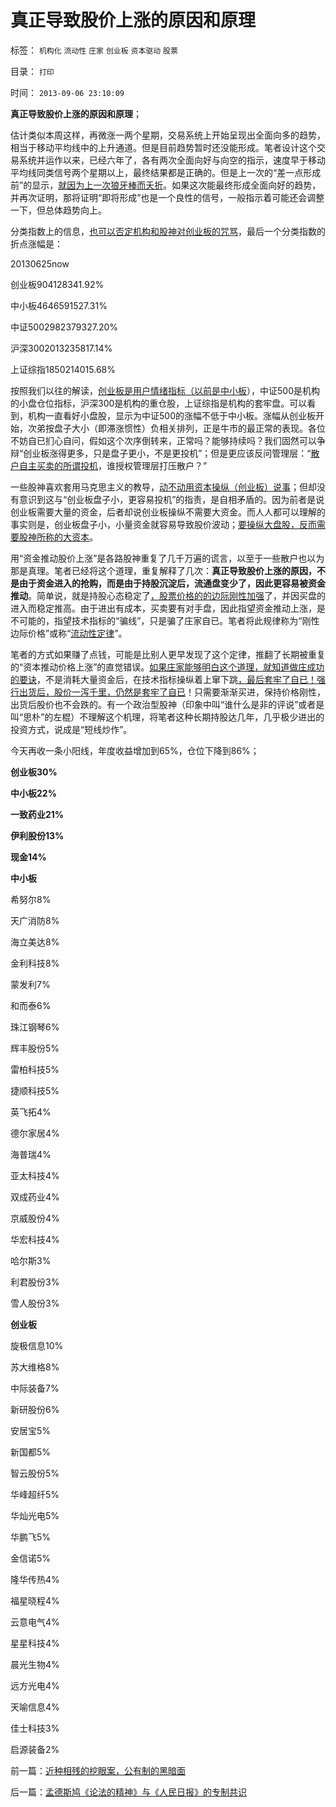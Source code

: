 # 真正导致股价上涨的原因和原理

标签： `机构化` `流动性` `庄家` `创业板` `资本驱动` `股票` 

目录： `打印`

时间： `2013-09-06 23:10:09`

**真正导致股价上涨的原因和原理**；

估计类似本周这样，再微涨一两个星期，交易系统上开始呈现出全面向多的趋势，相当于移动平均线中的上升通道。但是目前趋势暂时还没能形成。笔者设计这个交易系统并运作以来，已经六年了，各有两次全面向好与向空的指示，速度早于移动平均线同类信号两个星期以上，最终结果都是正确的。但是上一次的“差一点形成前”的显示，[就因为上一次狼牙棒而夭折](../../../2013/5/31/why股市一打压就死，why楼市越调越涨？.md)。如果这次能最终形成全面向好的趋势，并再次证明，那将证明“即将形成”也是一个良性的信号，一般指示着可能还会调整一下，但总体趋势向上。

分类指数上的信息，[也可以否定机构和股神对创业板的咒骂](../../../2010/7/1/股评家骂散户，骂市场经济，骂创业板，骂买卖自愿.md)，最后一个分类指数的折点涨幅是：

20130625now

创业板904128341.92%

中小板4646591527.31%

中证5002982379327.20%

沪深3002013235817.14%

上证综指1850214015.68%

按照我们以往的解读，[创业板是用户情绪指标（以前是中小板](../../../2013/9/5/股神不会错，全是市场的错；李天一轮奸没有错，都是社会的错！.md)），中证500是机构的小盘仓位指标，沪深300是机构的重仓股，上证综指是机构的套牢盘。可以看到，机构一直看好小盘股，显示为中证500的涨幅不低于中小板。涨幅从创业板开始，次弟按盘子大小（即滞涨惯性）负相关排列，正是牛市的最正常的表现。各位不妨自已扪心自问，假如这个次序倒转来，正常吗？能够持续吗？我们固然可以争辩“创业板涨得更多，只是盘子更小，不是更投机”；但是更应该反问管理层：“[散户自主买卖的所谓投机](../../../2013/6/8/股市分析的国家标准和监管.md)，谁授权管理层打压散户？”

一些股神喜欢套用马克思主义的教导，[动不动用资本操纵（创业板）说事](../../../2013/5/10/想要大牛市，请为庄家正名.md)；但却没有意识到这与“创业板盘子小，更容易投机”的指责，是自相矛盾的。因为前者是说创业板需要大量的资金，后者却说创业板操纵不需要大资金。而人人都可以理解的事实则是，创业板盘子小，小量资金就容易导致股价波动；[要操纵大盘股，反而需要股神所称的大资本](../../../2013/7/24/机构股神损人不利已地狙击牛市，妖魔化小盘股，谩骂散户.md)。

用“资金推动股价上涨”是各路股神重复了几千万遍的谎言，以至于一些散户也以为那是真理。笔者已经将这个道理，重复解释了几次：**真正导致股价上涨的原因，不是由于资金进入的抢购，而是由于持股沉淀后，流通盘变少了，因此更容易被资金推动**。简单说，就是持股心态稳定了[，股票价格的的边际刚性加强](../../../2013/5/21/现金分红是欺骗，送红股才是回报股民.md)了，并因买盘的进入而稳定推高。由于进出有成本，买卖要有对手盘，因此指望资金推动上涨，是不可能的，指望技术指标的“骗线”，只是骗了庄家自已。笔者将此规律称为“刚性边际价格”或称“[流动性定律](../../../2010/12/21/交换创造价值：流动性定律.md)”。

笔者的方式如果赚了点钱，可能是比别人更早发现了这个定律，推翻了长期被重复的“资本推动价格上涨”的直觉错误。[如果庄家能够明白这个道理，就知道做庄成功的要诀](../../../2013/1/9/庄家只能逢跌买熊股，不能靠内幕赚钱，一般没有内幕消息.md)，不是消耗大量资金后，在技术指标操纵着上窜下跳[，最后套牢了自已！强行出货后，股价一泻千里，仍然是套牢了自已](../../../2013/7/4/神奇国度的股市的庄家的真相.md)！只需要渐渐买进，保持价格刚性，出货后股价也不会跌的。有一个政治型股神（印象中叫“谁什么是非的评说”或者是叫“思朴”的左棍）不理解这个机理，将笔者这种长期持股达几年，几乎极少进出的投资方式，说成是“短线炒作”。

今天再收一条小阳线，年度收益增加到65%，仓位下降到86%；

**创业板30%**

**中小板22%**

**一致药业21%**

**伊利股份13%**

**现金14%**

**中小板**

希努尔8%

天广消防8%

海立美达8%

金利科技8%

蒙发利7%

和而泰6%

珠江钢琴6%

辉丰股份5%

雷柏科技5%

捷顺科技5%

英飞拓4%

德尔家居4%

海普瑞4%

亚太科技4%

双成药业4%

京威股份4%

华宏科技4%

哈尔斯3%

利君股份3%

雪人股份3%

**创业板**

旋极信息10%

苏大维格8%

中际装备7%

新研股份6%

安居宝5%

新国都5%

智云股份5%

华峰超纤5%

华灿光电5%

华鹏飞5%

金信诺5%

隆华传热4%

福星晓程4%

云意电气4%

星星科技4%

晨光生物4%

远方光电4%

天喻信息4%

佳士科技3%

启源装备2%



前一篇：[近种相残的挖眼案，公有制的黑暗面](../../../2013/9/6/近种相残的挖眼案，公有制的黑暗面.md)

后一篇：[孟德斯鸠《论法的精神》与《人民日报》的专制共识](../../../2013/9/7/孟德斯鸠《论法的精神》与《人民日报》的专制共识.md)